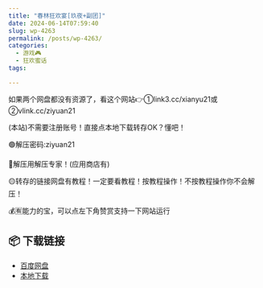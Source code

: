 ```yaml
---
title: "春林狂欢宴[玖夜+副团]"
date: 2024-06-14T07:59:40
slug: wp-4263
permalink: /posts/wp-4263/
categories:
  - 游戏🎮
  - 狂欢蜜话
tags:

---
```


如果两个网盘都没有资源了，看这个网站👉①link3.cc/xianyu21或②vlink.cc/ziyuan21

(本站)不需要注册账号！直接点本地下载转存OK？懂吧！

🟢解压密码:ziyuan21

🔵解压用解压专家！(应用商店有)

🟡转存的链接网盘有教程！一定要看教程！按教程操作！不按教程操作你不会解压！

💰🈶能力的宝，可以点左下角赞赏支持一下网站运行

## 📦 下载链接
- [百度网盘](https://blziyuan21.com/pay-download/4263?key=d3f1e21c95&down_id=0)
- [本地下载](https://blziyuan21.com/pay-download/4263?key=d3f1e21c95&down_id=1)

